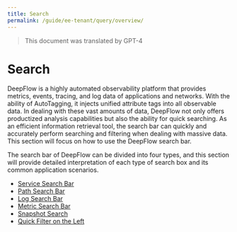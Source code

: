 ```yaml
---
title: Search
permalink: /guide/ee-tenant/query/overview/
---
```


> This document was translated by GPT-4

# Search

DeepFlow is a highly automated observability platform that provides metrics, events, tracing, and log data of applications and networks. With the ability of AutoTagging, it injects unified attribute tags into all observable data. In dealing with these vast amounts of data, DeepFlow not only offers productized analysis capabilities but also the ability for quick searching. As an efficient information retrieval tool, the search bar can quickly and accurately perform searching and filtering when dealing with massive data. This section will focus on how to use the DeepFlow search bar.

The search bar of DeepFlow can be divided into four types, and this section will provide detailed interpretation of each type of search box and its common application scenarios.

- [Service Search Bar](./service-search/)
- [Path Search Bar](./path-search/)
- [Log Search Bar](./log-search/)
- [Metric Search Bar](./metric-search/)
- [Snapshot Search](./history/)
- [Quick Filter on the Left](./left-quick-filter/)
